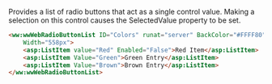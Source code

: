 ﻿Provides a list of radio buttons that act as a single control value. Making a selection on this control causes the SelectedValue property to be set.

```html
<ww:wwWebRadioButtonList ID="Colors" runat="server" BackColor="#FFFF80"
    Width="558px">
    <asp:ListItem value="Red" Enabled="False">Red Item</asp:ListItem>
    <asp:ListItem Value="Green">Green Entry</asp:ListItem>
    <asp:ListItem Value="Brown">Brown Entry</asp:ListItem>
</ww:wwWebRadioButtonList>
```